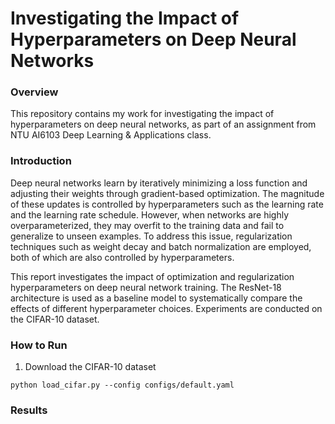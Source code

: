 # Investigating the Impact of Hyperparameters on Deep Neural Networks

### Overview

This repository contains my work for investigating the impact of hyperparameters on deep neural networks, as part of an assignment from NTU AI6103 Deep Learning & Applications class.

### Introduction

Deep neural networks learn by iteratively minimizing a loss function and adjusting their weights through gradient-based optimization. The magnitude of these updates is controlled by hyperparameters such as the learning rate and the learning rate schedule. However, when networks are highly overparameterized, they may overfit to the training data and fail to generalize to unseen examples. To address this issue, regularization techniques such as weight decay and batch normalization are employed, both of which are also controlled by hyperparameters.

This report investigates the impact of optimization and regularization hyperparameters on deep neural network training. The ResNet-18 architecture is used as a baseline model to systematically compare the effects of different hyperparameter choices. Experiments are conducted on the CIFAR-10 dataset.

### How to Run

1. Download the CIFAR-10 dataset

```
python load_cifar.py --config configs/default.yaml
```

### Results